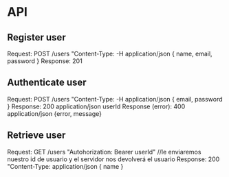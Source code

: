 # API

## Register user

Request: POST /users "Content-Type:  -H application/json { name, email, password }
Response: 201


## Authenticate user

Request: POST /users "Content-Type:  -H application/json { email, password }
Response: 200 application/json userId
Response (error): 400 application/json {error, message}

## Retrieve user

Request: GET /users "Autohorization: Bearer userId" //le enviaremos nuestro id de usuario y el servidor nos devolverá el usuario
Response: 200 "Content-Type: application/json { name }
